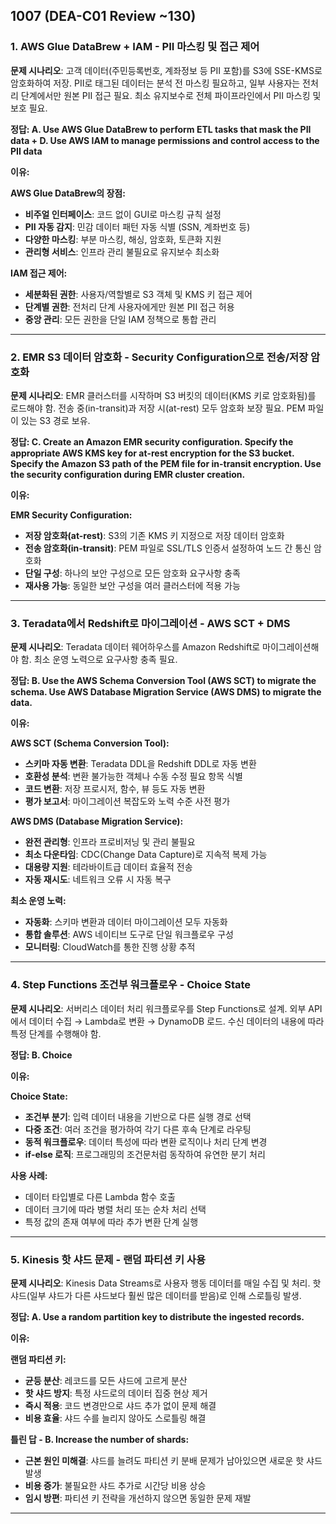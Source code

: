 ## 1007 (DEA-C01 Review ~130)

### 1. AWS Glue DataBrew + IAM - PII 마스킹 및 접근 제어

**문제 시나리오**: 고객 데이터(주민등록번호, 계좌정보 등 PII 포함)를 S3에 SSE-KMS로 암호화하여 저장. PII로 태그된 데이터는 분석 전 마스킹 필요하고, 일부 사용자는 전처리 단계에서만 원본 PII 접근 필요. 최소 유지보수로 전체 파이프라인에서 PII 마스킹 및 보호 필요.

**정답: A. Use AWS Glue DataBrew to perform ETL tasks that mask the PII data + D. Use AWS IAM to manage permissions and control access to the PII data**

**이유:**

**AWS Glue DataBrew의 장점:**
- **비주얼 인터페이스**: 코드 없이 GUI로 마스킹 규칙 설정
- **PII 자동 감지**: 민감 데이터 패턴 자동 식별 (SSN, 계좌번호 등)
- **다양한 마스킹**: 부분 마스킹, 해싱, 암호화, 토큰화 지원
- **관리형 서비스**: 인프라 관리 불필요로 유지보수 최소화

**IAM 접근 제어:**
- **세분화된 권한**: 사용자/역할별로 S3 객체 및 KMS 키 접근 제어
- **단계별 권한**: 전처리 단계 사용자에게만 원본 PII 접근 허용
- **중앙 관리**: 모든 권한을 단일 IAM 정책으로 통합 관리

---

### 2. EMR S3 데이터 암호화 - Security Configuration으로 전송/저장 암호화

**문제 시나리오**: EMR 클러스터를 시작하며 S3 버킷의 데이터(KMS 키로 암호화됨)를 로드해야 함. 전송 중(in-transit)과 저장 시(at-rest) 모두 암호화 보장 필요. PEM 파일이 있는 S3 경로 보유.

**정답: C. Create an Amazon EMR security configuration. Specify the appropriate AWS KMS key for at-rest encryption for the S3 bucket. Specify the Amazon S3 path of the PEM file for in-transit encryption. Use the security configuration during EMR cluster creation.**

**이유:**

**EMR Security Configuration:**
- **저장 암호화(at-rest)**: S3의 기존 KMS 키 지정으로 저장 데이터 암호화
- **전송 암호화(in-transit)**: PEM 파일로 SSL/TLS 인증서 설정하여 노드 간 통신 암호화
- **단일 구성**: 하나의 보안 구성으로 모든 암호화 요구사항 충족
- **재사용 가능**: 동일한 보안 구성을 여러 클러스터에 적용 가능

---

### 3. Teradata에서 Redshift로 마이그레이션 - AWS SCT + DMS

**문제 시나리오**: Teradata 데이터 웨어하우스를 Amazon Redshift로 마이그레이션해야 함. 최소 운영 노력으로 요구사항 충족 필요.

**정답: B. Use the AWS Schema Conversion Tool (AWS SCT) to migrate the schema. Use AWS Database Migration Service (AWS DMS) to migrate the data.**

**이유:**

**AWS SCT (Schema Conversion Tool):**
- **스키마 자동 변환**: Teradata DDL을 Redshift DDL로 자동 변환
- **호환성 분석**: 변환 불가능한 객체나 수동 수정 필요 항목 식별
- **코드 변환**: 저장 프로시저, 함수, 뷰 등도 자동 변환
- **평가 보고서**: 마이그레이션 복잡도와 노력 수준 사전 평가

**AWS DMS (Database Migration Service):**
- **완전 관리형**: 인프라 프로비저닝 및 관리 불필요
- **최소 다운타임**: CDC(Change Data Capture)로 지속적 복제 가능
- **대용량 지원**: 테라바이트급 데이터 효율적 전송
- **자동 재시도**: 네트워크 오류 시 자동 복구

**최소 운영 노력:**
- **자동화**: 스키마 변환과 데이터 마이그레이션 모두 자동화
- **통합 솔루션**: AWS 네이티브 도구로 단일 워크플로우 구성
- **모니터링**: CloudWatch를 통한 진행 상황 추적

---

### 4. Step Functions 조건부 워크플로우 - Choice State

**문제 시나리오**: 서버리스 데이터 처리 워크플로우를 Step Functions로 설계. 외부 API에서 데이터 수집 → Lambda로 변환 → DynamoDB 로드. 수신 데이터의 내용에 따라 특정 단계를 수행해야 함.

**정답: B. Choice**

**이유:**

**Choice State:**
- **조건부 분기**: 입력 데이터 내용을 기반으로 다른 실행 경로 선택
- **다중 조건**: 여러 조건을 평가하여 각기 다른 후속 단계로 라우팅
- **동적 워크플로우**: 데이터 특성에 따라 변환 로직이나 처리 단계 변경
- **if-else 로직**: 프로그래밍의 조건문처럼 동작하여 유연한 분기 처리

**사용 사례:**
- 데이터 타입별로 다른 Lambda 함수 호출
- 데이터 크기에 따라 병렬 처리 또는 순차 처리 선택
- 특정 값의 존재 여부에 따라 추가 변환 단계 실행

---

### 5. Kinesis 핫 샤드 문제 - 랜덤 파티션 키 사용

**문제 시나리오**: Kinesis Data Streams로 사용자 행동 데이터를 매일 수집 및 처리. 핫 샤드(일부 샤드가 다른 샤드보다 훨씬 많은 데이터를 받음)로 인해 스로틀링 발생.

**정답: A. Use a random partition key to distribute the ingested records.**

**이유:**

**랜덤 파티션 키:**
- **균등 분산**: 레코드를 모든 샤드에 고르게 분산
- **핫 샤드 방지**: 특정 샤드로의 데이터 집중 현상 제거
- **즉시 적용**: 코드 변경만으로 샤드 추가 없이 문제 해결
- **비용 효율**: 샤드 수를 늘리지 않아도 스로틀링 해결

**틀린 답 - B. Increase the number of shards:**
- **근본 원인 미해결**: 샤드를 늘려도 파티션 키 분배 문제가 남아있으면 새로운 핫 샤드 발생
- **비용 증가**: 불필요한 샤드 추가로 시간당 비용 상승
- **임시 방편**: 파티션 키 전략을 개선하지 않으면 동일한 문제 재발

---